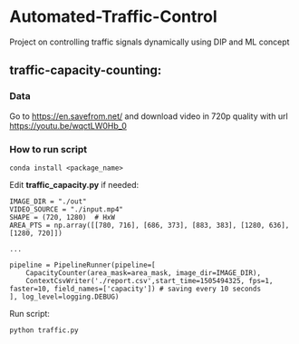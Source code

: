 # Automated-Traffic-Control
Project on controlling traffic signals dynamically using DIP and ML concept

## traffic-capacity-counting:

### Data
Go to https://en.savefrom.net/ and download video in 720p quality with url https://youtu.be/wqctLW0Hb_0

### How to run script
```
conda install <package_name>
```

Edit **traffic_capacity.py** if needed:
```
IMAGE_DIR = "./out"
VIDEO_SOURCE = "./input.mp4"
SHAPE = (720, 1280)  # HxW
AREA_PTS = np.array([[780, 716], [686, 373], [883, 383], [1280, 636], [1280, 720]]) 

...

pipeline = PipelineRunner(pipeline=[
    CapacityCounter(area_mask=area_mask, image_dir=IMAGE_DIR),
    ContextCsvWriter('./report.csv',start_time=1505494325, fps=1, faster=10, field_names=['capacity']) # saving every 10 seconds
], log_level=logging.DEBUG)
```
Run script:
```
python traffic.py
```
